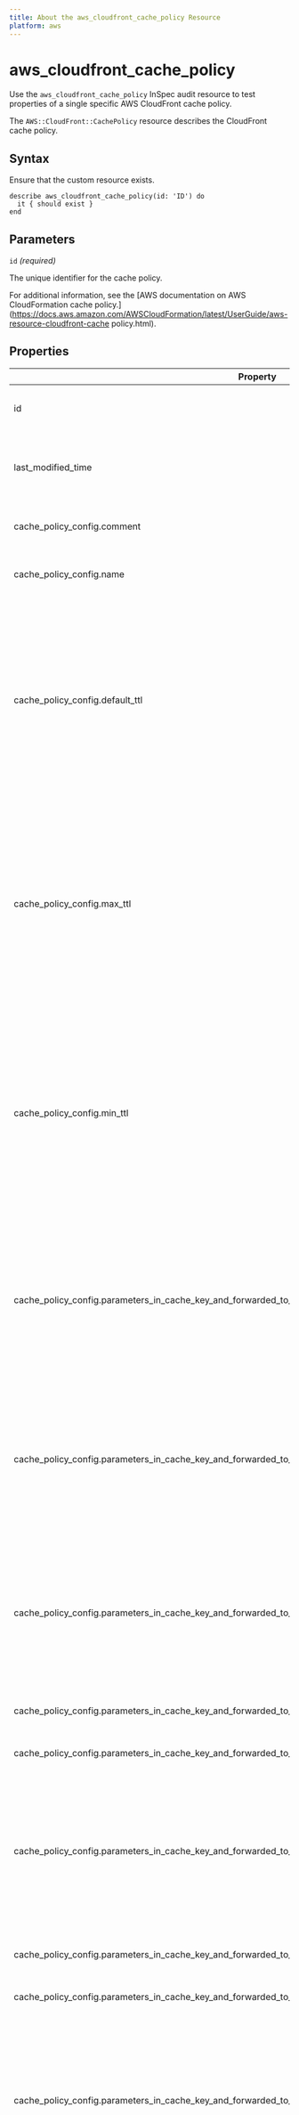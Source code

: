 ```yaml
---
title: About the aws_cloudfront_cache_policy Resource
platform: aws
---
```


# aws_cloudfront_cache_policy

Use the `aws_cloudfront_cache_policy` InSpec audit resource to test properties of a single specific AWS CloudFront cache policy.

The `AWS::CloudFront::CachePolicy` resource describes the CloudFront cache policy.

## Syntax

Ensure that the custom resource exists.

    describe aws_cloudfront_cache_policy(id: 'ID') do
      it { should exist }
    end

## Parameters

`id` _(required)_

The unique identifier for the cache policy.

For additional information, see the [AWS documentation on AWS CloudFormation cache policy.](https://docs.aws.amazon.com/AWSCloudFormation/latest/UserGuide/aws-resource-cloudfront-cache policy.html).

## Properties

| Property | Description |
| --- | --- |
| id | The unique identifier for the cache policy. |
| last_modified_time | The date and time when the cache policy was last modified. |
| cache_policy_config.comment | A comment to describe the cache policy. |
| cache_policy_config.name | A unique name to identify the cache policy. |
| cache_policy_config.default_ttl | The default amount of time, in seconds, that you want objects to stay in the CloudFront cache before CloudFront sends another request to the origin to see if the object has been updated. |
| cache_policy_config.max_ttl | The maximum amount of time, in seconds, that objects stay in the CloudFront cache before CloudFront sends another request to the origin to see if the object has been updated. |
| cache_policy_config.min_ttl | The minimum amount of time, in seconds, that you want objects to stay in the CloudFront cache before CloudFront sends another request to the origin to see if the object has been updated. |
| cache_policy_config.parameters_in_cache_key_and_forwarded_to_origin.enable_accept_encoding_gzip | A flag that can affect whether the Accept-Encoding HTTP header is included in the cache key and included in requests that CloudFront sends to the origin. |
| cache_policy_config.parameters_in_cache_key_and_forwarded_to_origin.enable_accept_encoding_brotli | A flag that can affect whether the Accept-Encoding HTTP header is included in the cache key and included in requests that CloudFront sends to the origin. |
| cache_policy_config.parameters_in_cache_key_and_forwarded_to_origin.headers_config.header_behavior | Determines whether any HTTP headers are included in the cache key and automatically included in requests that CloudFront sends to the origin. |
| cache_policy_config.parameters_in_cache_key_and_forwarded_to_origin.headers_config.headers.quantity | The number of header names in the Items list. |
| cache_policy_config.parameters_in_cache_key_and_forwarded_to_origin.headers_config.headers.items | A list of HTTP header names. |
| cache_policy_config.parameters_in_cache_key_and_forwarded_to_origin.cookies_config.cookie_behavior | Determines whether any cookies in viewer requests are included in the cache key and automatically included in requests that CloudFront sends to the origin. |
| cache_policy_config.parameters_in_cache_key_and_forwarded_to_origin.cookies_config.cookies.quantity | The number of cookie names in the Items list. |
| cache_policy_config.parameters_in_cache_key_and_forwarded_to_origin.cookies_config.cookies.items | A list of cookie names. | cookies
| cache_policy_config.parameters_in_cache_key_and_forwarded_to_origin.query_strings_config.query_string_behavior | Determines whether any URL query strings in viewer requests are included in the cache key and automatically included in requests that CloudFront sends to the origin. |
| cache_policy_config.parameters_in_cache_key_and_forwarded_to_origin.query_strings_config.query_strings.quantity | The number of query string names in the Items list. |
| cache_policy_config.parameters_in_cache_key_and_forwarded_to_origin.query_strings_config.query_strings.items | A list of query string names. |

## Examples

### Ensure a ID is available.

    describe aws_cloudfront_cache_policy(id: 'ID') do
      its('id') { should eq 'ID' }
    end

### Verify the max TTL of the policy.

    describe aws_cloudfront_cache_policy(id: 'ID') do
        its('cache_policy_config.max_ttl') { should eq 1 }
    end

## Matchers

This InSpec audit resource has the following special matchers. For a full list of available matchers, please visit our [Universal Matchers page](https://www.inspec.io/docs/reference/matchers/).

The controls will pass if the `get` method returns at least one result.

### exist

Use `should` to test that the entity exists.

    describe aws_cloudfront_cache_policy(id: 'ID') do
      it { should exist }
    end

Use `should_not` to test the entity does not exist.

    describe aws_cloudfront_cache_policy(id: 'ID') do
      it { should_not exist }
    end

### be_available

Use `should` to check if the entity is available.

    describe aws_cloudfront_cache_policy(id: 'ID') do
      it { should be_available }
    end

## AWS Permissions

Your [Principal](https://docs.aws.amazon.com/IAM/latest/UserGuide/intro-structure.html#intro-structure-principal) will need the `CloudFront:Client:GetCachePolicyResult` action with `Effect` set to `Allow`.

